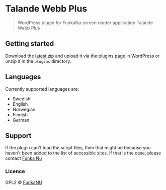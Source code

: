 # Talande Webb Plus

> WordPress plugin for FunkaNu screen reader application Talande Webb Plus

## Getting started

Download the [latest zip](https://github.com/johnie/talandewebb/archive/master.zip) and upload it via the plugins page in WordPress or unzip it in the `plugins` directory.

## Languages

Currently supported languages are:

* Swedish
* English
* Norwegian
* Finnish
* German

## Support

If the plugin can't load the script files, then that might be because you haven't been added to the list of accessible sites. If that is the case, please contact [Funka Nu](http://www.funkanu.com/sv/Om-Funka/Funka-Nu-AB/Kontakta-oss/)

### Licence

GPL2 © [FunkaNU](http://www.funkanu.com/)
